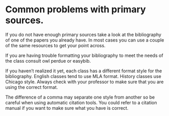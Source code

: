 
# Common problems with primary sources.
If you do not have enough primary sources take a look at the bibliography of one of the papers you already have. In most cases you can use a couple of the same resources to get your point across.

If you are having trouble formatting your bibliography to meet the needs of the class consult owl perdue or easybib.

If you haven’t realized it yet, each class has a different format style for the bibliography. English classes tend to use MLA format. History classes use Chicago style. Always check with your professor to make sure that you are using the correct format.

The difference of a comma may separate one style from another so be careful when using automatic citation tools. You could refer to a citation manual if you want to make sure what you have is correct.
